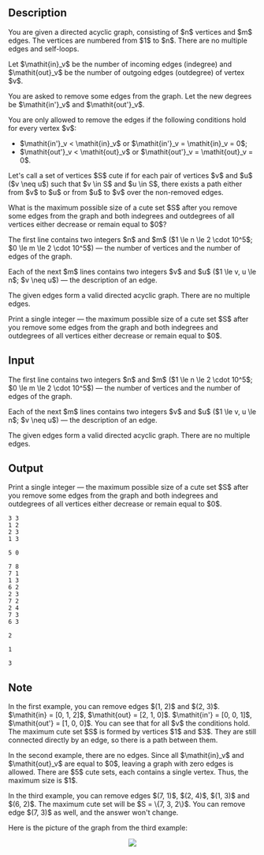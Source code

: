 ## Description

<div><p>You are given a directed acyclic graph, consisting of $n$ vertices and $m$ edges. The vertices are numbered from $1$ to $n$. There are no multiple edges and self-loops.</p><p>Let $\mathit{in}_v$ be the number of incoming edges (indegree) and $\mathit{out}_v$ be the number of outgoing edges (outdegree) of vertex $v$.</p><p>You are asked to remove some edges from the graph. Let the new degrees be $\mathit{in'}_v$ and $\mathit{out'}_v$.</p><p>You are only allowed to remove the edges if the following conditions hold for every vertex $v$: </p><ul> <li> $\mathit{in'}_v &lt; \mathit{in}_v$ or $\mathit{in'}_v = \mathit{in}_v = 0$; </li><li> $\mathit{out'}_v &lt; \mathit{out}_v$ or $\mathit{out'}_v = \mathit{out}_v = 0$. </li></ul><p>Let's call a set of vertices $S$ <span class="tex-font-style-it">cute</span> if for each pair of vertices $v$ and $u$ ($v \neq u$) such that $v \in S$ and $u \in S$, there exists a path either from $v$ to $u$ or from $u$ to $v$ over the non-removed edges.</p><p>What is the maximum possible size of a <span class="tex-font-style-it">cute</span> set $S$ after you remove some edges from the graph and both indegrees and outdegrees of all vertices either decrease or remain equal to $0$?</p></div><div class="input-specification"><p>The first line contains two integers $n$ and $m$ ($1 \le n \le 2 \cdot 10^5$; $0 \le m \le 2 \cdot 10^5$)&nbsp;— the number of vertices and the number of edges of the graph.</p><p>Each of the next $m$ lines contains two integers $v$ and $u$ ($1 \le v, u \le n$; $v \neq u$)&nbsp;— the description of an edge.</p><p>The given edges form a valid directed acyclic graph. There are no multiple edges.</p></div><div class="output-specification"><p>Print a single integer&nbsp;— the maximum possible size of a <span class="tex-font-style-it">cute</span> set $S$ after you remove some edges from the graph and both indegrees and outdegrees of all vertices either decrease or remain equal to $0$.</p></div>

## Input

<p>The first line contains two integers $n$ and $m$ ($1 \le n \le 2 \cdot 10^5$; $0 \le m \le 2 \cdot 10^5$)&nbsp;— the number of vertices and the number of edges of the graph.</p><p>Each of the next $m$ lines contains two integers $v$ and $u$ ($1 \le v, u \le n$; $v \neq u$)&nbsp;— the description of an edge.</p><p>The given edges form a valid directed acyclic graph. There are no multiple edges.</p>

## Output

<p>Print a single integer&nbsp;— the maximum possible size of a <span class="tex-font-style-it">cute</span> set $S$ after you remove some edges from the graph and both indegrees and outdegrees of all vertices either decrease or remain equal to $0$.</p>





```input1
3 3
1 2
2 3
1 3
```




```input2
5 0
```




```input3
7 8
7 1
1 3
6 2
2 3
7 2
2 4
7 3
6 3
```




```output1
2
```




```output2
1
```




```output3
3
```



## Note

<p>In the first example, you can remove edges $(1, 2)$ and $(2, 3)$. $\mathit{in} = [0, 1, 2]$, $\mathit{out} = [2, 1, 0]$. $\mathit{in'} = [0, 0, 1]$, $\mathit{out'} = [1, 0, 0]$. You can see that for all $v$ the conditions hold. The maximum <span class="tex-font-style-it">cute</span> set $S$ is formed by vertices $1$ and $3$. They are still connected directly by an edge, so there is a path between them.</p><p>In the second example, there are no edges. Since all $\mathit{in}_v$ and $\mathit{out}_v$ are equal to $0$, leaving a graph with zero edges is allowed. There are $5$ <span class="tex-font-style-it">cute</span> sets, each contains a single vertex. Thus, the maximum size is $1$.</p><p>In the third example, you can remove edges $(7, 1)$, $(2, 4)$, $(1, 3)$ and $(6, 2)$. The maximum <span class="tex-font-style-it">cute</span> set will be $S = \{7, 3, 2\}$. You can remove edge $(7, 3)$ as well, and the answer won't change.</p><p>Here is the picture of the graph from the third example: </p><center> <img class="tex-graphics" src="file://yMcRiMwV.png" style="max-width: 100.0%;max-height: 100.0%;"> </center>
